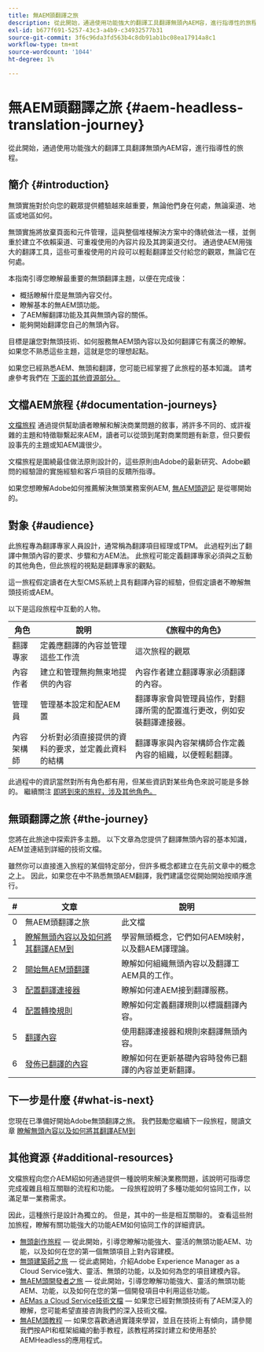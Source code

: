 ```yaml
---
title: 無AEM頭翻譯之旅
description: 從此開始，通過使用功能強大的翻譯工具翻譯無頭內AEM容，進行指導性的旅程。
exl-id: b677f691-5257-43c3-a4b9-c34932577b31
source-git-commit: 3f6c96da3fd563b4c8db91ab1bc08ea17914a8c1
workflow-type: tm+mt
source-wordcount: '1044'
ht-degree: 1%

---
```


# 無AEM頭翻譯之旅 {#aem-headless-translation-journey}

從此開始，通過使用功能強大的翻譯工具翻譯無頭內AEM容，進行指導性的旅程。

## 簡介 {#introduction}

無頭實施對於向您的觀眾提供體驗越來越重要，無論他們身在何處，無論渠道、地區或地區如何。

無頭實施將放棄頁面和元件管理，這與整個堆棧解決方案中的傳統做法一樣，並側重於建立不依賴渠道、可重複使用的內容片段及其跨渠道交付。 通過使AEM用強大的翻譯工具，這些可重複使用的片段可以輕鬆翻譯並交付給您的觀眾，無論它在何處。

本指南引導您瞭解最重要的無頭翻譯主題，以便在完成後：

* 概括瞭解什麼是無頭內容交付。
* 瞭解基本的無AEM頭功能。
* 了AEM解翻譯功能及其與無頭內容的關係。
* 能夠開始翻譯您自己的無頭內容。

目標是讓您對無頭技術、如何服務無AEM頭內容以及如何翻譯它有廣泛的瞭解。 如果您不熟悉這些主題，這就是您的理想起點。

如果您已經熟悉AEM、無頭和翻譯，您可能已經掌握了此旅程的基本知識。 請考慮參考我們在 [下面的其他資源部分。](#additional-resources)

## 文檔AEM旅程 {#documentation-journeys}

[文檔旅程](/help/journey-documentation/documentation-journeys.md) 通過提供幫助讀者瞭解和解決商業問題的敘事，將許多不同的、或許複雜的主題和特徵聯繫起來AEM，讀者可以從頭到尾對商業問題有新意，但只要假設事先的主題或知AEM識很少。

文檔旅程是圍繞最佳做法原則設計的，這些原則由Adobe的最新研究、Adobe顧問的經驗證的實施經驗和客戶項目的反饋所指導。

如果您想瞭解Adobe如何推薦解決無頭業務案例AEM, [無AEM頭遊記](/help/journey-documentation/documentation-journeys.md) 是從哪開始的。

## 對象 {#audience}

此旅程專為翻譯專家人員設計，通常稱為翻譯項目經理或TPM。 此過程列出了翻譯中無頭內容的要求、步驟和方AEM法。 此旅程可能定義翻譯專家必須與之互動的其他角色，但此旅程的視點是翻譯專家的觀點。

這一旅程假定讀者在大型CMS系統上具有翻譯內容的經驗，但假定讀者不瞭解無頭技術或AEM。

以下是這段旅程中互動的人物。

| 角色 | 說明 | 《旅程中的角色》 |
|---|---|---|
| 翻譯專家 | 定義應翻譯的內容並管理這些工作流 | 這次旅程的觀眾 |
| 內容作者 | 建立和管理無拘無束地提供的內容 | 內容作者建立翻譯專家必須翻譯的內容。 |
| 管理員 | 管理基本設定和配AEM置 | 翻譯專家會與管理員協作，對翻譯所需的配置進行更改，例如安裝翻譯連接器。 |
| 內容架構師 | 分析對必須直接提供的資料的要求，並定義此資料的結構 | 翻譯專家與內容架構師合作定義內容的組織，以便輕鬆翻譯。 |

此過程中的資訊當然對所有角色都有用，但某些資訊對某些角色來說可能是多餘的。 繼續關注 [即將到來的旅程，涉及其他角色。](/help/journey-documentation/documentation-journeys.md#journeys)

## 無頭翻譯之旅 {#the-journey}

您將在此旅途中探索許多主題。 以下文章為您提供了翻譯無頭內容的基本知識，AEM並連結到詳細的技術文檔。

雖然你可以直接進入旅程的某個特定部分，但許多概念都建立在先前文章中的概念之上。 因此，如果您在中不熟悉無頭AEM翻譯，我們建議您從開始開始按順序進行。

| # | 文章 | 說明 |
|---|---|---|
| 0 | 無AEM頭翻譯之旅 | 此文檔 |
| 1 | [瞭解無頭內容以及如何將其翻譯AEM到](learn-about.md) | 學習無頭概念，它們如何AEM映射，以及翻AEM譯理論。 |
| 2 | [開始無AEM頭翻譯](getting-started.md) | 瞭解如何組織無頭內容以及翻譯工AEM具的工作。 |
| 3 | [配置翻譯連接器](configure-connector.md) | 瞭解如何連AEM接到翻譯服務。 |
| 4 | [配置轉換規則](translation-rules.md) | 瞭解如何定義翻譯規則以標識翻譯內容。 |
| 5 | [翻譯內容](translate-content.md) | 使用翻譯連接器和規則來翻譯無頭內容。 |
| 6 | [發佈已翻譯的內容](publish-content.md) | 瞭解如何在更新基礎內容時發佈已翻譯的內容並更新翻譯。 |

## 下一步是什麼 {#what-is-next}

您現在已準備好開始Adobe無頭翻譯之旅。 我們鼓勵您繼續下一段旅程，閱讀文章 [瞭解無頭內容以及如何將其翻譯AEM到](learn-about.md)

## 其他資源 {#additional-resources}

文檔旅程向您介AEM紹如何通過提供一種說明來解決業務問題，該說明可指導您完成複雜且相互關聯的流程和功能。 一段旅程說明了多種功能如何協同工作，以滿足單一業務需求。

因此，這種旅行是設計為獨立的。 但是，其中的一些是相互關聯的。 查看這些附加旅程，瞭解有關功能強大的功能AEM如何協同工作的詳細資訊。

* [無頭創作旅程](/help/journey-headless/author/overview.md)  — 從此開始，引導您瞭解功能強大、靈活的無頭功能AEM、功能，以及如何在您的第一個無頭項目上對內容建模。
* [無頭建築師之旅](/help/journey-headless/architect/overview.md)  — 從此處開始，介紹Adobe Experience Manager as a Cloud Service強大、靈活、無頭的功能，以及如何為您的項目建模內容。
* [無AEM頭開發者之旅](/help/journey-headless/developer/overview.md)  — 從此開始，引導您瞭解功能強大、靈活的無頭功能AEM、功能，以及如何在您的第一個開發項目中利用這些功能。
* [AEMas a Cloud Service技術文檔](https://experienceleague.adobe.com/docs/experience-manager-cloud-service.html)  — 如果您已經對無頭技術有了AEM深入的瞭解，您可能希望直接咨詢我們的深入技術文檔。
* [無AEM頭教程](https://experienceleague.adobe.com/docs/experience-manager-learn/getting-started-with-aem-headless/overview.html)  — 如果您喜歡通過實踐來學習，並且在技術上有傾向，請參閱我們按API和框架組織的動手教程，該教程將探討建立和使用基於AEMHeadless的應用程式。
